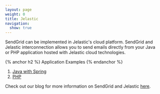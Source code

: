 ```yaml
---
layout: page
weight: 0
title: Jelastic
navigation:
  show: true
---
```


SendGrid can be implemented in Jelastic's cloud platform. SendGrid and Jelastic interconnection allows you to send emails directly from your Java or PHP application hosted with Jelastic cloud technologies.

{% anchor h2 %}
Application Examples
{% endanchor %}

1. [Java with Spring](http://docs.jelastic.com/sendgrid-java)
2. [PHP](http://docs.jelastic.com/sendgrid-php)

Check out our blog for more information on SendGrid and Jelastic [here]({{site.blog_url}}/?s=jelastic).